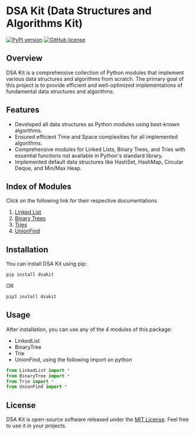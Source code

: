 # DSA Kit (Data Structures and Algorithms Kit)
[![PyPI version](https://badge.fury.io/py/dsakit.svg)](https://badge.fury.io/py/dsakit)
[![GitHub license](https://img.shields.io/github/license/Aayush65/DSAKit)](https://github.com/Aayush65/DSAKit/blob/main/LICENSE)

## Overview

DSA Kit is a comprehensive collection of Python modules that implement various data structures and algorithms from scratch. The primary goal of this project is to provide efficient and well-optimized implementations of fundamental data structures and algorithms.

## Features

- Developed all data structures as Python modules using best-known algorithms.
- Ensured efficient Time and Space complexities for all implemented algorithms.
- Comprehensive modules for Linked Lists, Binary Trees, and Tries with essential functions not available in Python's standard library.
- Implemented default data structures like HashSet, HashMap, Circular Deque, and Min/Max Heap.

## Index of Modules

Click on the following link for their respective documentations

1. [Linked List](https://github.com/Aayush65/DSAKit/blob/main/src/LinkedList.md)
2. [Binary Trees](https://github.com/Aayush65/DSAKit/blob/main/src/BinaryTree.md)
3. [Tries](https://github.com/Aayush65/DSAKit/blob/main/src/Trie.md)
4. [UnionFind](https://github.com/Aayush65/DSAKit/blob/main/src/UnionFind.md)

## Installation

You can install DSA Kit using pip:

```bash
pip install dsakit
```
OR
```bash
pip3 install dsakit
```

## Usage

After installation, you can use any of the 4 modules of this package:
- LinkedList
- BinaryTree
- Trie
- UnionFind,
using the following import on python

```python
from LinkedList import *
from BinaryTree import *
from Trie import *
from UnionFind import *
```

## License

DSA Kit is open-source software released under the [MIT License](https://github.com/Aayush65/DSAKit/blob/main/LICENSE). Feel free to use it in your projects.